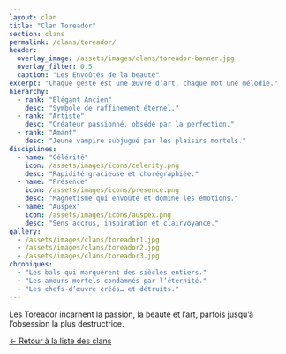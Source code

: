 ```yaml
---
layout: clan
title: "Clan Toreador"
section: clans
permalink: /clans/toreador/
header:
  overlay_image: /assets/images/clans/toreador-banner.jpg
  overlay_filter: 0.5
  caption: "Les Envoûtés de la beauté"
excerpt: "Chaque geste est une œuvre d’art, chaque mot une mélodie."
hierarchy:
  - rank: "Élégant Ancien"
    desc: "Symbole de raffinement éternel."
  - rank: "Artiste"
    desc: "Créateur passionné, obsédé par la perfection."
  - rank: "Amant"
    desc: "Jeune vampire subjugué par les plaisirs mortels."
disciplines:
  - name: "Célérité"
    icon: /assets/images/icons/celerity.png
    desc: "Rapidité gracieuse et chorégraphiée."
  - name: "Présence"
    icon: /assets/images/icons/presence.png
    desc: "Magnétisme qui envoûte et domine les émotions."
  - name: "Auspex"
    icon: /assets/images/icons/auspex.png
    desc: "Sens accrus, inspiration et clairvoyance."
gallery:
  - /assets/images/clans/toreador1.jpg
  - /assets/images/clans/toreador2.jpg
  - /assets/images/clans/toreador3.jpg
chroniques:
  - "Les bals qui marquèrent des siècles entiers."
  - "Les amours mortels condamnés par l’éternité."
  - "Les chefs-d’œuvre créés… et détruits."
---
```


Les Toreador incarnent la passion, la beauté et l’art, parfois jusqu’à l’obsession la plus destructrice.

[← Retour à la liste des clans](/clans/)
